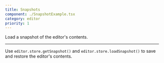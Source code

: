 ```yaml
---
title: Snapshots
component: ./SnapshotExample.tsx
category: editor
priority: 1
---
```


Load a snapshot of the editor's contents.

---

Use `editor.store.getSnapshot()` and `editor.store.loadSnapshot()` to save and restore the editor's contents.
